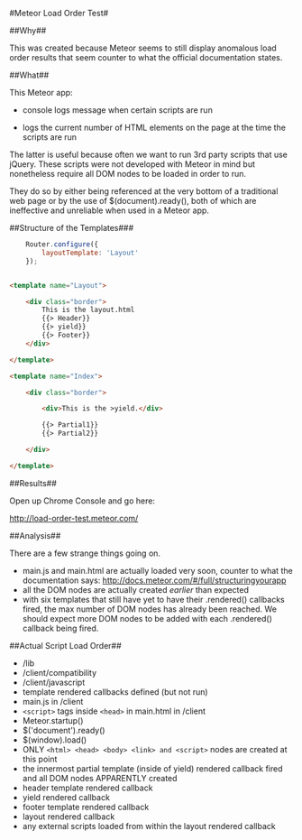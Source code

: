 #Meteor Load Order Test#

##Why##

This was created because Meteor seems to still display anomalous load order results that seem counter to what the official documentation states.

##What##

This Meteor app:

- console logs message when certain scripts are run

- logs the current number of HTML elements on the page at the time the scripts are run

The latter is useful because often we want to run 3rd party scripts that use jQuery. These scripts were not developed with Meteor in mind but nonetheless require all DOM nodes to be loaded in order to run. 

They do so by either being referenced at the very bottom of a traditional web page or by the use of $(document).ready(), both of which are ineffective and unreliable when used in a Meteor app.

##Structure of the Templates###

```javascript
	Router.configure({
		layoutTemplate: 'Layout'
	});
```

```html

<template name="Layout">

	<div class="border">
		This is the layout.html
		{{> Header}}
		{{> yield}}
		{{> Footer}}
	</div>

</template>

<template name="Index">

	<div class="border">

		<div>This is the >yield.</div>

		{{> Partial1}}
		{{> Partial2}}

	</div>

</template>


```

##Results##

Open up Chrome Console and go here:

http://load-order-test.meteor.com/

##Analysis##

There are a few strange things going on.

- main.js and main.html are actually loaded very soon, counter to what the documentation says: http://docs.meteor.com/#/full/structuringyourapp
- all the DOM nodes are actually created *earlier* than expected
- with six templates that still have yet to have their .rendered() callbacks fired, the max number of DOM nodes has already been reached. We should expect more DOM nodes to be added with each .rendered() callback being fired.

##Actual Script Load Order##

- /lib
- /client/compatibility
- /client/javascript
- template rendered callbacks defined (but not run)
- main.js in /client
- `<script>` tags inside `<head>` in main.html in /client 
- Meteor.startup()
- $('document').ready()
- $(window).load()
- ONLY `<html> <head> <body> <link> and <script>` nodes are created at this point
- the innermost partial template (inside of yield) rendered callback fired and all DOM nodes APPARENTLY created
- header template rendered callback
- yield rendered callback
- footer template rendered callback
- layout rendered callback
- any external scripts loaded from within the layout rendered callback